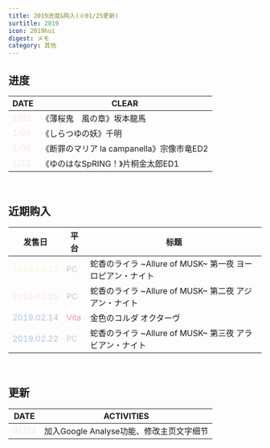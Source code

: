```yaml
---
title: 2019进度&购入(※01/25更新)
surtitle: 2019
icon: 2019hui
digest: メモ
category: 其他
---
```


## 进度

| DATE                              | CLEAR                                     |
| --------------------------------- | ----------------------------------------- |
| <font color="#FFE4E1">1/02</font> | 《薄桜鬼　風の章》坂本龍馬                |
| <font color="#FFE4E1">1/05</font> | 《しらつゆの妖》千明                      |
| <font color="#FFE4E1">1/06</font> | 《断罪のマリア la campanella》宗像市竜ED2 |
| <font color="#FFE4E1">1/12</font> | 《ゆのはなSpRING！》片桐金太郎ED1         |

<br>

## 近期购入

| 发售日                                  | 平台                              | 标题                                                      |
| --------------------------------------- | --------------------------------- | --------------------------------------------------------- |
| <font color="#FFEFD5">2018.12.21</font> | <font color="#D8BFD8">PC</font>   | 蛇香のライラ ~Allure of MUSK~ 第一夜 ヨーロピアン・ナイト |
| <font color="#FFE4E1">2019.01.25</font> | <font color="#D8BFD8">PC</font>   | 蛇香のライラ ~Allure of MUSK~ 第二夜 アジアン・ナイト     |
| <font color="#B0C4DE">2019.02.14</font> | <font color="#F48Fb1">Vita</font> | 金色のコルダ オクターヴ                                   |
| <font color="#B0C4DE">2019.02.22</font> | <font color="#D8BFD8">PC</font>   | 蛇香のライラ ~Allure of MUSK~ 第三夜 アラビアン・ナイト   |

<br>

## 更新

| DATE                               | ACTIVITIES                               |
| ---------------------------------- | ---------------------------------------- |
| <font color="#FFE4E1">01/13</font> | 加入Google Analyse功能、修改主页文字细节 |